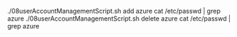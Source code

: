./08userAccountManagementScript.sh add azure
cat /etc/passwd | grep azure
./08userAccountManagementScript.sh delete azure
cat /etc/passwd | grep azure